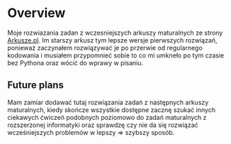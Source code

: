 # Overview

Moje rozwiazania zadan z wczesniejszych arkuszy maturalnych ze strony [Arkusze.pl](https://arkusze.pl).
Im starszy arkusz tym lepsze wersje pierwszych rozwiązań, ponieważ zaczynałem rozwiązywać je po przerwie od regularnego kodowania i musiałem przypomnieć sobie to co mi umkneło po tym czasie bez Pythona oraz wócić do wprawy w pisaniu.

## Future plans

Mam zamiar dodawać tutaj rozwiązania zadań z następnych arkuszy maturalnych, kiedy skończe wszystkie dostępne zacznę szukać innych ciekawych ćwiczeń podobnych poziomowo do zadań maturalnych z rozszerzonej informatyki oraz sprawdzę czy nie da się rozwiązać wcześniejszych problemów w lepszy => szybszy sposób.
